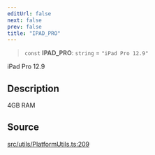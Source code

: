 ```yaml
---
editUrl: false
next: false
prev: false
title: "IPAD_PRO"
---
```


> `const` **IPAD\_PRO**: `string` = `"iPad Pro 12.9"`

iPad Pro 12.9

## Description

4GB RAM

## Source

[src/utils/PlatformUtils.ts:209](https://github.com/relishinc/dill-pixel/blob/543438455c9a47928084300159416186c2aa1095/src/utils/PlatformUtils.ts#L209)
